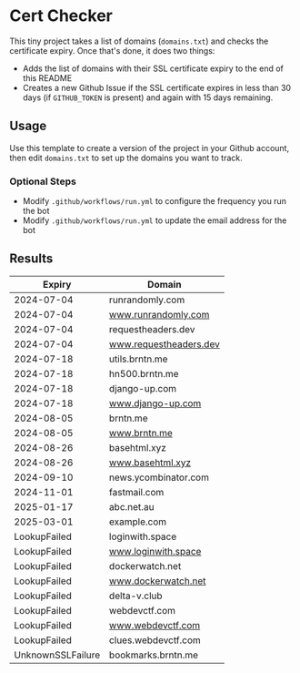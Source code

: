# Cert Checker

This tiny project takes a list of domains (`domains.txt`) and checks the certificate expiry. Once that's done, it does two things:

- Adds the list of domains with their SSL certificate expiry to the end of this README
- Creates a new Github Issue if the SSL certificate expires in less than 30 days (if `GITHUB_TOKEN` is present) and again with 15 days remaining.


## Usage

Use this template to create a version of the project in your Github account, then edit `domains.txt` to set up the domains you want to track.


### Optional Steps

- Modify `.github/workflows/run.yml` to configure the frequency you run the bot
- Modify `.github/workflows/run.yml` to update the email address for the bot

## Results

| Expiry    | Domain   |
|-----------|----------|
| 2024-07-04 | runrandomly.com |
| 2024-07-04 | www.runrandomly.com |
| 2024-07-04 | requestheaders.dev |
| 2024-07-04 | www.requestheaders.dev |
| 2024-07-18 | utils.brntn.me |
| 2024-07-18 | hn500.brntn.me |
| 2024-07-18 | django-up.com |
| 2024-07-18 | www.django-up.com |
| 2024-08-05 | brntn.me |
| 2024-08-05 | www.brntn.me |
| 2024-08-26 | basehtml.xyz |
| 2024-08-26 | www.basehtml.xyz |
| 2024-09-10 | news.ycombinator.com |
| 2024-11-01 | fastmail.com |
| 2025-01-17 | abc.net.au |
| 2025-03-01 | example.com |
| LookupFailed | loginwith.space |
| LookupFailed | www.loginwith.space |
| LookupFailed | dockerwatch.net |
| LookupFailed | www.dockerwatch.net |
| LookupFailed | delta-v.club |
| LookupFailed | webdevctf.com |
| LookupFailed | www.webdevctf.com |
| LookupFailed | clues.webdevctf.com |
| UnknownSSLFailure | bookmarks.brntn.me |
